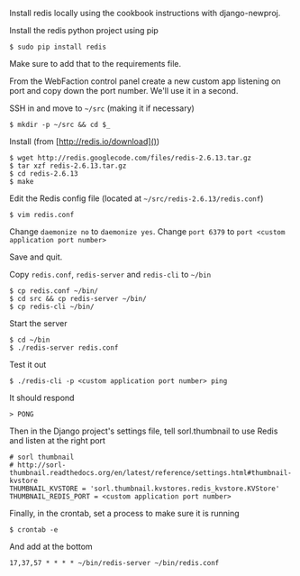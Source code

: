 Install redis locally using the cookbook instructions with django-newproj.

Install the redis python project using pip

    $ sudo pip install redis

Make sure to add that to the requirements file.

From the WebFaction control panel create a new custom app listening on port and copy down the port number. We'll use it in a second.

SSH in and move to `~/src` (making it if necessary)

    $ mkdir -p ~/src && cd $_

Install (from [http://redis.io/download]())

    $ wget http://redis.googlecode.com/files/redis-2.6.13.tar.gz
    $ tar xzf redis-2.6.13.tar.gz
    $ cd redis-2.6.13
    $ make

Edit the Redis config file (located at `~/src/redis-2.6.13/redis.conf`)

    $ vim redis.conf

Change `daemonize no` to `daemonize yes`.
Change `port 6379` to `port <custom application port number>`

Save and quit.

Copy `redis.conf`, `redis-server` and `redis-cli` to `~/bin`

    $ cp redis.conf ~/bin/
    $ cd src && cp redis-server ~/bin/
    $ cp redis-cli ~/bin/

Start the server

    $ cd ~/bin
    $ ./redis-server redis.conf

Test it out

    $ ./redis-cli -p <custom application port number> ping

It should respond    

    > PONG

Then in the Django project's settings file, tell sorl.thumbnail to use Redis and listen at the right port

    # sorl thumbnail
    # http://sorl-thumbnail.readthedocs.org/en/latest/reference/settings.html#thumbnail-kvstore
    THUMBNAIL_KVSTORE = 'sorl.thumbnail.kvstores.redis_kvstore.KVStore'
    THUMBNAIL_REDIS_PORT = <custom application port number>

Finally, in the crontab, set a process to make sure it is running

    $ crontab -e

And add at the bottom

    17,37,57 * * * * ~/bin/redis-server ~/bin/redis.conf
